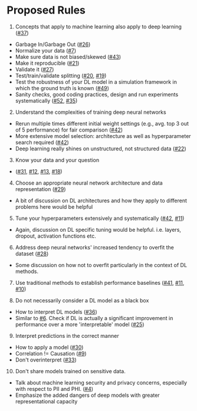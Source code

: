 # Proposed Rules

1. Concepts that apply to machine learning also apply to deep learning ([#37](https://github.com/Benjamin-Lee/deep-rules/issues/37))
  - Garbage In/Garbage Out ([#26](https://github.com/Benjamin-Lee/deep-rules/issues/26))
  - Normalize your data ([#7](https://github.com/Benjamin-Lee/deep-rules/issues/7))
  - Make sure data is not biased/skewed ([#43](https://github.com/Benjamin-Lee/deep-rules/issues/43))
  - Make it reproducible ([#21](https://github.com/Benjamin-Lee/deep-rules/issues/21))
  - Validate it ([#27](https://github.com/Benjamin-Lee/deep-rules/issues/27))
  - Test/train/validate splitting ([#20](https://github.com/Benjamin-Lee/deep-rules/issues/20), [#19](https://github.com/Benjamin-Lee/deep-rules/issues/19))
  - Test the robustness of your DL model in a simulation framework in which the ground truth is known ([#49](https://github.com/Benjamin-Lee/deep-rules/issues/49))
  - Sanity checks, good coding practices, design and run experiments systematically ([#52](https://github.com/Benjamin-Lee/deep-rules/issues/52), [#35](https://github.com/Benjamin-Lee/deep-rules/issues/35))

2. Understand the complexities of training deep neural networks
  - Rerun multiple times different initial weight settings (e.g., avg. top 3 out of 5 performance) for fair comparison ([#42](https://github.com/Benjamin-Lee/deep-rules/issues/42))
  - More extensive model selection: architecture as well as hyperparameter search required ([#42](https://github.com/Benjamin-Lee/deep-rules/issues/42))
  - Deep learning really shines on unstructured, not structured data ([#22](https://github.com/Benjamin-Lee/deep-rules/issues/22))

3. Know your data and your question
  - ([#31](https://github.com/Benjamin-Lee/deep-rules/issues/31), [#12](https://github.com/Benjamin-Lee/deep-rules/issues/12), [#13](https://github.com/Benjamin-Lee/deep-rules/issues/13),  [#18](https://github.com/Benjamin-Lee/deep-rules/issues/18))

4. Choose an appropriate neural network architecture and data representation ([#29](https://github.com/Benjamin-Lee/deep-rules/issues/29))
  - A bit of discussion on DL architectures and how they apply to different problems here would be helpful

5. Tune your hyperparameters extensively and systematically ([#42](https://github.com/Benjamin-Lee/deep-rules/issues/42), [#11](https://github.com/Benjamin-Lee/deep-rules/issues/11))
  - Again, discussion on DL specific tuning would be helpful. i.e. layers, dropout, activation functions etc.

6. Address deep neural networks' increased tendency to overfit the dataset ([#28](https://github.com/Benjamin-Lee/deep-rules/issues/28))
  - Some discussion on how not to overfit particularly in the context of DL methods.

7. Use traditional methods to establish performance baselines ([#41](https://github.com/Benjamin-Lee/deep-rules/issues/41), [#11](https://github.com/Benjamin-Lee/deep-rules/issues/11), [#10](https://github.com/Benjamin-Lee/deep-rules/issues/10))

8. Do not necessarily consider a DL model as a black box
  - How to interpret DL models ([#36](https://github.com/Benjamin-Lee/deep-rules/issues/36))
  - Similar to [#6](https://github.com/Benjamin-Lee/deep-rules/issues/6). Check if DL is actually a significant improvement in performance over a more 'interpretable' model ([#25](https://github.com/Benjamin-Lee/deep-rules/issues/25))

9. Interpret predictions in the correct manner
  - How to apply a model ([#30](https://github.com/Benjamin-Lee/deep-rules/issues/30))
  - Correlation != Causation ([#9](https://github.com/Benjamin-Lee/deep-rules/issues/9))
  - Don't overinterpret ([#33](https://github.com/Benjamin-Lee/deep-rules/issues/33))

10. Don't share models trained on sensitive data.
  - Talk about machine learning security and privacy concerns, especially with respect to PII and PHI. ([#4](https://github.com/Benjamin-Lee/deep-rules/issues/4))
  - Emphasize the added dangers of deep models with greater representational capacity
